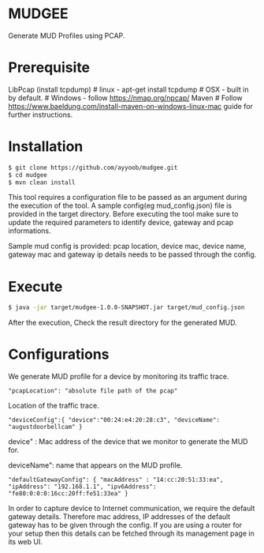 # MUDGEE
Generate MUD Profiles using PCAP.

# Prerequisite
LibPcap (install tcpdump)
    # linux - apt-get install tcpdump
    # OSX - built in by default.
    # Windows - follow https://nmap.org/npcap/
Maven
    # Follow https://www.baeldung.com/install-maven-on-windows-linux-mac guide for further instructions.

# Installation

```sh
$ git clone https://github.com/ayyoob/mudgee.git
$ cd mudgee
$ mvn clean install
```

This tool requires a configuration file to be passed as an argument during the execution of the tool. A sample config(eg mud_config.json) file is provided in the target directory. Before executing the tool make sure to update the required parameters to identify device, gateway and pcap informations. 

Sample mud config is provided:
    pcap location, device mac, device name, gateway mac and gateway ip details needs to be passed through the config.

# Execute

```sh
$ java -jar target/mudgee-1.0.0-SNAPSHOT.jar target/mud_config.json 
```

After the execution, Check the result directory for the generated MUD.

# Configurations

We generate MUD profile for a device by monitoring its traffic trace.

    "pcapLocation": "absolute file path of the pcap"

Location of the traffic trace.

    "deviceConfig":{ "device":"00:24:e4:20:28:c3", "deviceName": "augustdoorbellcam" }
 device" : Mac address of the device that we monitor to generate the MUD for.
 
 deviceName": name that appears on the MUD profile.

    "defaultGatewayConfig": { "macAddress" : "14:cc:20:51:33:ea", "ipAddress": "192.168.1.1", "ipv6Address": "fe80:0:0:0:16cc:20ff:fe51:33ea" }

In order to capture device to Internet communication, we require the default gateway details. Therefore mac address, IP addresses of the default gateway has to be given through the config. If you are using a router for your setup then this details can be fetched through its management page in its web UI.
